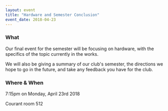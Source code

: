 ```yaml
---
layout: event
title: "Hardware and Semester Conclusion"
event_date: 2018-04-23
---
```


### What

Our final event for the semester will be focusing on hardware, with the specifics of the topic currently in the works. 

We will also be giving a summary of our club's semester, the directions we hope to go in the future, and take any feedback you have for the club. 

### Where & When

7:15pm on Monday, April 23rd 2018

Courant room 512